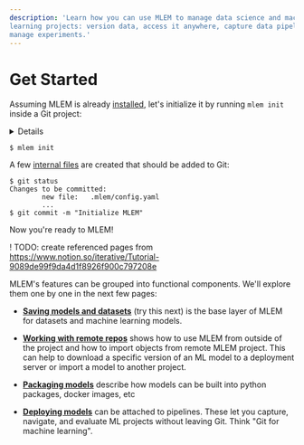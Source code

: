 ```yaml
---
description: 'Learn how you can use MLEM to manage data science and machine
learning projects: version data, access it anywhere, capture data pipelines, and
manage experiments.'
---
```


# Get Started

Assuming MLEM is already [installed](/doc/install), let's initialize it by
running `mlem init` inside a Git project:

<details>

### ⚙️ Expand to prepare the project.

In expandable sections that start with the ⚙️ emoji, we'll be providing more
information for those trying to run the commands. It's up to you to pick the
best way to read the material — read the text (skip sections like this, and it
should be enough to understand the idea of DVC), or try to run them and get the
first hand experience.

We'll be building an NLP project from scratch together. The end result is
published on [GitHub](https://github.com/iterative/example-mlem).

Let's start with `mlem init`:

```dvc
$ mkdir example-mlem
$ cd example-mlem
$ git init
```

</details>

```dvc
$ mlem init
```

A few [internal files](/doc/user-guide/project-structure) are
created that should be added to Git:

```dvc
$ git status
Changes to be committed:
        new file:   .mlem/config.yaml
        ...
$ git commit -m "Initialize MLEM"
```

Now you're ready to MLEM!

! TODO: create referenced pages from https://www.notion.so/iterative/Tutorial-9089de99f9da4d1f8926f900c797208e

MLEM's features can be grouped into functional components. We'll explore them one
by one in the next few pages:

- [**Saving models and datasets**](/doc/start/saving-loading) (try
	this next) is the base layer of MLEM for datasets and machine
	learning models.

- [**Working with remote repos**](/doc/start/remote-repos) shows how to use
	MLEM from outside of the project and how to import objects
	from remote MLEM project. This can help to download a specific version of an
	ML model to a deployment server or import a model to another project.

- [**Packaging models**](/doc/start/packaging) describe how models can be built into python packages, docker images, etc

- [**Deploying models**](/doc/start/deployment) can
	be attached to pipelines. These let you capture, navigate, and evaluate ML
	projects without leaving Git. Think "Git for machine learning".
